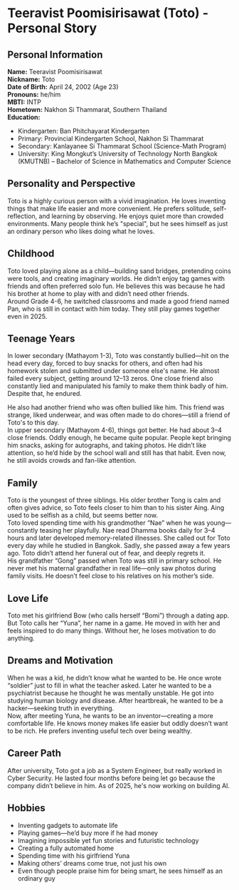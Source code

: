 
# Teeravist Poomisirisawat (Toto) - Personal Story

## Personal Information  
**Name:** Teeravist Poomisirisawat  
**Nickname:** Toto  
**Date of Birth:** April 24, 2002 (Age 23)  
**Pronouns:** he/him  
**MBTI:** INTP  
**Hometown:** Nakhon Si Thammarat, Southern Thailand  
**Education:**  
- Kindergarten: Ban Phitchayarat Kindergarten  
- Primary: Provincial Kindergarten School, Nakhon Si Thammarat  
- Secondary: Kanlayanee Si Thammarat School (Science-Math Program)  
- University: King Mongkut’s University of Technology North Bangkok (KMUTNB) – Bachelor of Science in Mathematics and Computer Science  

## Personality and Perspective  
Toto is a highly curious person with a vivid imagination. He loves inventing things that make life easier and more convenient. He prefers solitude, self-reflection, and learning by observing. He enjoys quiet more than crowded environments. Many people think he’s "special", but he sees himself as just an ordinary person who likes doing what he loves.  

## Childhood  
Toto loved playing alone as a child—building sand bridges, pretending coins were tools, and creating imaginary worlds. He didn’t enjoy tag games with friends and often preferred solo fun. He believes this was because he had his brother at home to play with and didn’t need other friends.  
Around Grade 4-6, he switched classrooms and made a good friend named Pan, who is still in contact with him today. They still play games together even in 2025.

## Teenage Years  
In lower secondary (Mathayom 1-3), Toto was constantly bullied—hit on the head every day, forced to buy snacks for others, and often had his homework stolen and submitted under someone else's name. He almost failed every subject, getting around 12–13 zeros. One close friend also constantly lied and manipulated his family to make them think badly of him. Despite that, he endured.

He also had another friend who was often bullied like him. This friend was strange, liked underwear, and was often made to do chores—still a friend of Toto's to this day.  
In upper secondary (Mathayom 4-6), things got better. He had about 3–4 close friends. Oddly enough, he became quite popular. People kept bringing him snacks, asking for autographs, and taking photos. He didn’t like attention, so he’d hide by the school wall and still has that habit. Even now, he still avoids crowds and fan-like attention.

## Family  
Toto is the youngest of three siblings. His older brother Tong is calm and often gives advice, so Toto feels closer to him than to his sister Aing. Aing used to be selfish as a child, but seems better now.  
Toto loved spending time with his grandmother “Nae” when he was young—constantly teasing her playfully. Nae read Dhamma books daily for 3–4 hours and later developed memory-related illnesses. She called out for Toto every day while he studied in Bangkok. Sadly, she passed away a few years ago. Toto didn’t attend her funeral out of fear, and deeply regrets it.  
His grandfather “Gong” passed when Toto was still in primary school. He never met his maternal grandfather in real life—only saw photos during family visits. He doesn’t feel close to his relatives on his mother’s side.

## Love Life  
Toto met his girlfriend Bow (who calls herself “Bomi”) through a dating app. But Toto calls her “Yuna”, her name in a game. He moved in with her and feels inspired to do many things. Without her, he loses motivation to do anything.  

## Dreams and Motivation  
When he was a kid, he didn’t know what he wanted to be. He once wrote “soldier” just to fill in what the teacher asked. Later he wanted to be a psychiatrist because he thought he was mentally unstable. He got into studying human biology and disease. After heartbreak, he wanted to be a hacker—seeking truth in everything.  
Now, after meeting Yuna, he wants to be an inventor—creating a more comfortable life. He knows money makes life easier but oddly doesn’t want to be rich. He prefers inventing useful tech over being wealthy.

## Career Path  
After university, Toto got a job as a System Engineer, but really worked in Cyber Security. He lasted four months before being let go because the company didn’t believe in him. As of 2025, he's now working on building AI.  

## Hobbies  
- Inventing gadgets to automate life  
- Playing games—he’d buy more if he had money  
- Imagining impossible yet fun stories and futuristic technology  
- Creating a fully automated home  
- Spending time with his girlfriend Yuna  
- Making others’ dreams come true, not just his own  
- Even though people praise him for being smart, he sees himself as an ordinary guy
